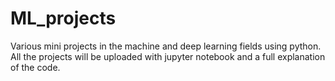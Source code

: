 # ML_projects
Various mini projects in the machine and deep learning fields using python. 
All the projects will be uploaded with jupyter notebook and a full explanation of the code.
